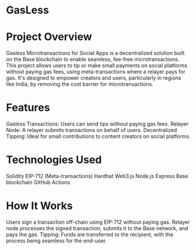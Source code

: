 # GasLess
# Project Overview
Gasless Microtransactions for Social Apps is a decentralized solution built on the Base blockchain to enable seamless, fee-free microtransactions. This project allows users to tip or make small payments on social platforms without paying gas fees, using meta-transactions where a relayer pays for gas. It's designed to empower creators and users, particularly in regions like India, by removing the cost barrier for microtransactions.

# Features
Gasless Transactions: Users can send tips without paying gas fees.
Relayer Node: A relayer submits transactions on behalf of users.
Decentralized Tipping: Ideal for small contributions to content creators on social platforms.
# Technologies Used
Solidity
EIP-712 (Meta-transactions)
Hardhat
Web3.js
Node.js
Express
Base blockchain
GitHub Actions
# How It Works
Users sign a transaction off-chain using EIP-712 without paying gas.
Relayer node processes the signed transaction, submits it to the Base network, and pays the gas.
Tipping: Funds are transferred to the recipient, with the process being seamless for the end-user.
